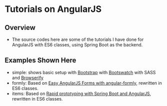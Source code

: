 Tutorials on AngularJS 
=========

## Overview
* The source codes here are some of the tutorials I have done for AngularJS with ES6 classes, using Spring Boot as the backend.

## Examples Shown Here

* simple: shows basic setup with [Bootstrap](http://getbootstrap.com/) with [Bootswatch](http://bootswatch.com/) with SASS and [Browserify](https://github.com/substack/node-browserify)
* formly: Based on [Easy AngularJS Forms with angular-formly](https://scotch.io/tutorials/easy-angularjs-forms-with-angular-formly), rewritten in ES6 classes.
* items: Based on [Rapid prototyping with Spring Boot and AngularJS](http://g00glen00b.be/prototyping-spring-boot-angularjs/), rewritten in ES6 classes.